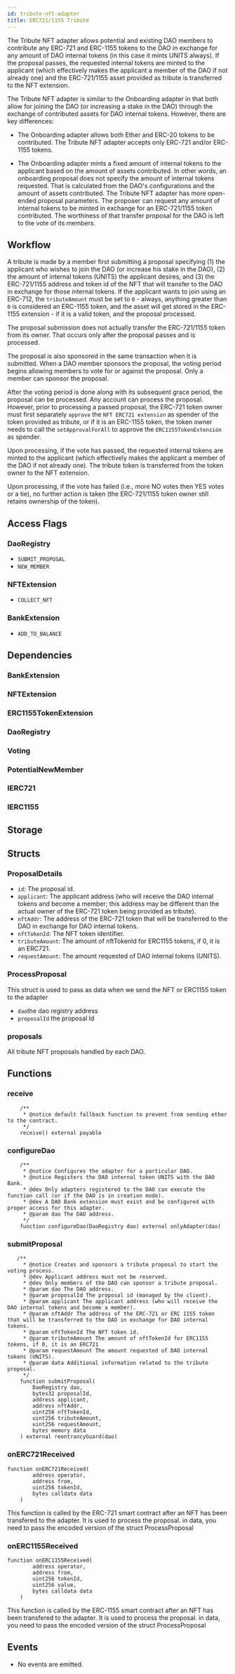 ```yaml
---
id: tribute-nft-adapter
title: ERC721/1155 Tribute
---
```


The Tribute NFT adapter allows potential and existing DAO members to contribute any ERC-721 and ERC-1155 tokens to the DAO in exchange for any amount of DAO internal tokens (in this case it mints UNITS always). If the proposal passes, the requested internal tokens are minted to the applicant (which effectively makes the applicant a member of the DAO if not already one) and the ERC-721/1155 asset provided as tribute is transferred to the NFT extension.

The Tribute NFT adapter is similar to the Onboarding adapter in that both allow for joining the DAO (or increasing a stake in the DAO) through the exchange of contributed assets for DAO internal tokens. However, there are key differences:

- The Onboarding adapter allows both Ether and ERC-20 tokens to be contributed. The Tribute NFT adapter accepts only ERC-721 and/or ERC-1155 tokens.

- The Onboarding adapter mints a fixed amount of internal tokens to the applicant based on the amount of assets contributed. In other words, an onboarding proposal does not specify the amount of internal tokens requested. That is calculated from the DAO's configurations and the amount of assets contributed. The Tribute NFT adapter has more open-ended proposal parameters. The proposer can request any amount of internal tokens to be minted in exchange for an ERC-721/1155 token contributed. The worthiness of that transfer proposal for the DAO is left to the vote of its members.

## Workflow

A tribute is made by a member first submitting a proposal specifying (1) the applicant who wishes to join the DAO (or increase his stake in the DAO), (2) the amount of internal tokens (UNITS) the applicant desires, and (3) the ERC-721/1155 address and token id of the NFT that will transfer to the DAO in exchange for those internal tokens. If the applicant wants to join using an ERC-712, the `tributeAmount` must be set to `0` - always, anything greater than `0` is considered an ERC-1155 token, and the asset will get stored in the ERC-1155 extension - if it is a valid token, and the proposal processed.

The proposal submission does not actually transfer the ERC-721/1155 token from its owner. That occurs only after the proposal passes and is processed.

The proposal is also sponsored in the same transaction when it is submitted. When a DAO member sponsors the proposal, the voting period begins allowing members to vote for or against the proposal. Only a member can sponsor the proposal.

After the voting period is done along with its subsequent grace period, the proposal can be processed. Any account can process the proposal. However, prior to processing a passed proposal, the ERC-721 token owner must first separately `approve` the `NFT ERC721 extension` as spender of the token provided as tribute, or if it is an ERC-1155 token, the token owner needs to call the `setApprovalForAll` to approve the `ERC1155TokenExtension` as spender.

Upon processing, if the vote has passed, the requested internal tokens are minted to the applicant (which effectively makes the applicant a member of the DAO if not already one). The tribute token is transferred from the token owner to the NFT extension.

Upon processing, if the vote has failed (i.e., more NO votes then YES votes or a tie), no further action is taken (the ERC-721/1155 token owner still retains ownership of the token).

## Access Flags

### DaoRegistry

- `SUBMIT_PROPOSAL`
- `NEW_MEMBER`

### NFTExtension

- `COLLECT_NFT`

### BankExtension

- `ADD_TO_BALANCE`

## Dependencies

### BankExtension

### NFTExtension

### ERC1155TokenExtension

### DaoRegistry

### Voting

### PotentialNewMember

### IERC721

### IERC1155

## Storage

## Structs

### ProposalDetails

- `id`: The proposal id.
- `applicant`: The applicant address (who will receive the DAO internal tokens and become a member; this address may be different than the actual owner of the ERC-721 token being provided as tribute).
- `nftAddr`: The address of the ERC-721 token that will be transferred to the DAO in exchange for DAO internal tokens.
- `nftTokenId`: The NFT token identifier.
- `tributeAmount`: The amount of nftTokenId for ERC1155 tokens, if 0, it is an ERC721.
- `requestAmount`: The amount requested of DAO internal tokens (UNITS).

### ProcessProposal

This struct is used to pass as data when we send the NFT or ERC1155 token to the adapter

- `dao`the dao registry address
- `proposalId` the proposal Id

### proposals

All tribute NFT proposals handled by each DAO.

## Functions

### receive

```solidity
    /**
     * @notice default fallback function to prevent from sending ether to the contract.
     */
    receive() external payable
```

### configureDao

```solidity
    /**
     * @notice Configures the adapter for a particular DAO.
     * @notice Registers the DAO internal token UNITS with the DAO Bank.
     * @dev Only adapters registered to the DAO can execute the function call (or if the DAO is in creation mode).
     * @dev A DAO Bank extension must exist and be configured with proper access for this adapter.
     * @param dao The DAO address.
     */
    function configureDao(DaoRegistry dao) external onlyAdapter(dao)
```

### submitProposal

```solidity
   /**
     * @notice Creates and sponsors a tribute proposal to start the voting process.
     * @dev Applicant address must not be reserved.
     * @dev Only members of the DAO can sponsor a tribute proposal.
     * @param dao The DAO address.
     * @param proposalId The proposal id (managed by the client).
     * @param applicant The applicant address (who will receive the DAO internal tokens and become a member).
     * @param nftAddr The address of the ERC-721 or ERC 1155 token that will be transferred to the DAO in exchange for DAO internal tokens.
     * @param nftTokenId The NFT token id.
     * @param tributeAmount The amount of nftTokenId for ERC1155 tokens, if 0, it is an ERC721
     * @param requestAmount The amount requested of DAO internal tokens (UNITS).
     * @param data Additional information related to the tribute proposal.
     */
    function submitProposal(
        DaoRegistry dao,
        bytes32 proposalId,
        address applicant,
        address nftAddr,
        uint256 nftTokenId,
        uint256 tributeAmount,
        uint256 requestAmount,
        bytes memory data
    ) external reentrancyGuard(dao)
```

### onERC721Received

```solidity
function onERC721Received(
        address operator,
        address from,
        uint256 tokenId,
        bytes calldata data
    )
```

This function is called by the ERC-721 smart contract after an NFT has been transfered to the adapter. It is used to process the proposal.
in data, you need to pass the encoded version of the struct ProcessProposal

### onERC1155Received

```solidity
function onERC1155Received(
        address operator,
        address from,
        uint256 tokenId,
        uint256 value,
        bytes calldata data
    )
```

This function is called by the ERC-1155 smart contract after an NFT has been transfered to the adapter. It is used to process the proposal.
in data, you need to pass the encoded version of the struct ProcessProposal

## Events

- No events are emitted.
